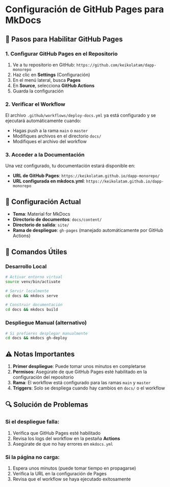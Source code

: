 # Configuración de GitHub Pages para MkDocs

## 🚀 Pasos para Habilitar GitHub Pages

### 1. Configurar GitHub Pages en el Repositorio

1. Ve a tu repositorio en GitHub: `https://github.com/keikolatam/dapp-monorepo`
2. Haz clic en **Settings** (Configuración)
3. En el menú lateral, busca **Pages**
4. En **Source**, selecciona **GitHub Actions**
5. Guarda la configuración

### 2. Verificar el Workflow

El archivo `.github/workflows/deploy-docs.yml` ya está configurado y se ejecutará automáticamente cuando:
- Hagas push a la rama `main` o `master`
- Modifiques archivos en el directorio `docs/`
- Modifiques el archivo del workflow

### 3. Acceder a la Documentación

Una vez configurado, tu documentación estará disponible en:
- **URL de GitHub Pages**: `https://keikolatam.github.io/dapp-monorepo/`
- **URL configurada en mkdocs.yml**: `https://keikolatam.github.io/dapp-monorepo`

## 🔧 Configuración Actual

- **Tema**: Material for MkDocs
- **Directorio de documentos**: `docs/content/`
- **Directorio de salida**: `site/`
- **Rama de despliegue**: `gh-pages` (manejado automáticamente por GitHub Actions)

## 📝 Comandos Útiles

### Desarrollo Local
```bash
# Activar entorno virtual
source venv/bin/activate

# Servir localmente
cd docs && mkdocs serve

# Construir documentación
cd docs && mkdocs build
```

### Despliegue Manual (alternativo)
```bash
# Si prefieres desplegar manualmente
cd docs && mkdocs gh-deploy
```

## ⚠️ Notas Importantes

1. **Primer despliegue**: Puede tomar unos minutos en completarse
2. **Permisos**: Asegúrate de que GitHub Pages esté habilitado en la configuración del repositorio
3. **Rama**: El workflow está configurado para las ramas `main` y `master`
4. **Triggers**: Solo se despliega cuando hay cambios en `docs/` o el workflow

## 🔍 Solución de Problemas

### Si el despliegue falla:
1. Verifica que GitHub Pages esté habilitado
2. Revisa los logs del workflow en la pestaña **Actions**
3. Asegúrate de que no hay errores en `mkdocs.yml`

### Si la página no carga:
1. Espera unos minutos (puede tomar tiempo en propagarse)
2. Verifica la URL en la configuración de Pages
3. Revisa que el workflow se haya ejecutado exitosamente

